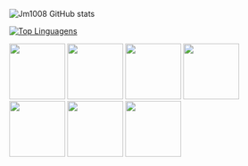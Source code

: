 ![Jm1008 GitHub stats](https://github-readme-stats.vercel.app/api?username=Jm1008&theme=midnight-purple&show_icons=true)

[![Top Linguagens](https://github-readme-stats.vercel.app/api/top-langs/?username=Jm1008&layout=compact&theme=midnight-purple)](https://github.com/anuraghazra/github-readme-stats)

<div style="display inline-block">
            <img src="https://cdn.jsdelivr.net/gh/devicons/devicon/icons/html5/html5-original.svg" height=" 100px" width=" 100px"/>
            <img src="https://cdn.jsdelivr.net/gh/devicons/devicon/icons/css3/css3-original.svg" height=" 100px" width=" 100px"/>
            <img src="https://cdn.jsdelivr.net/gh/devicons/devicon/icons/javascript/javascript-original.svg" height=" 100px" width=" 100px"/>
            <img src="https://cdn.jsdelivr.net/gh/devicons/devicon/icons/nodejs/nodejs-original.svg" height=" 100px" width=" 100px"/>
            <img src="https://cdn.jsdelivr.net/gh/devicons/devicon/icons/mysql/mysql-original.svg" height=" 100px" width=" 100px"/>
            <img src="https://cdn.jsdelivr.net/gh/devicons/devicon/icons/react/react-original.svg" height=" 100px" width=" 100px"/>
            <img src="https://cdn.jsdelivr.net/gh/devicons/devicon/icons/typescript/typescript-original.svg" height=" 100px" width=" 100px"/>
</div>
